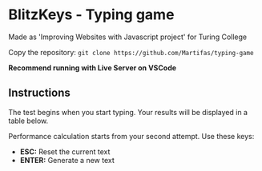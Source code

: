 # BlitzKeys - Typing game
Made as 'Improving Websites with Javascript project' for Turing College

Copy the repository:
```git clone https://github.com/Martifas/typing-game```

<p><b>Recommend running with Live Server on VSCode</b></p>

<h2>Instructions</h2>
  <p>
    The test begins when you start typing. Your results will be
    displayed in a table below.
  </p>
  <p>
    Performance calculation starts from your second attempt. Use these
    keys:
  </p>
  <ul>
    <li><strong>ESC:</strong> Reset the current text</li>
    <li><strong>ENTER:</strong> Generate a new text</li>
  </ul>
